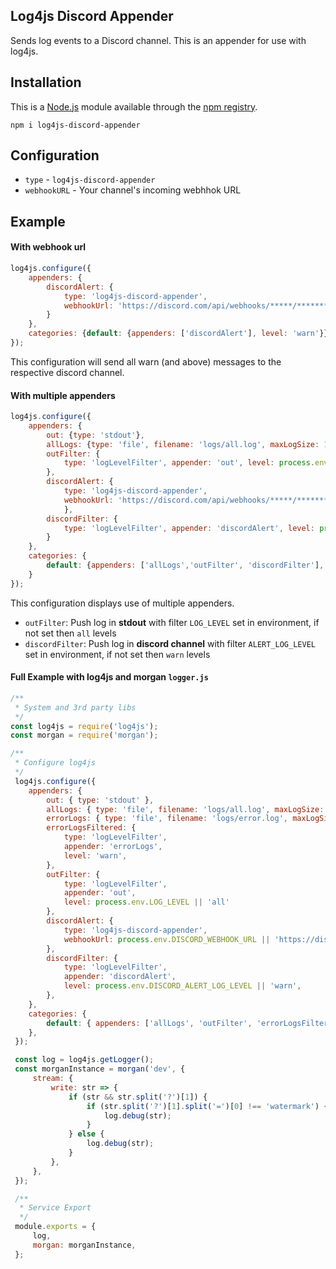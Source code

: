 Log4js Discord Appender
--------------------------------

Sends log events to a Discord channel. This is an appender for use with log4js.

## Installation
This is a [Node.js](https://nodejs.org/en/) module available through the
[npm registry](https://www.npmjs.com/).
```
npm i log4js-discord-appender
```

## Configuration

* `type` - `log4js-discord-appender`
* `webhookURL` - Your channel's incoming webhhok URL
## Example

#### With webhook url
```js
log4js.configure({
    appenders: {
        discordAlert: {
            type: 'log4js-discord-appender',
            webhookUrl: 'https://discord.com/api/webhooks/*****/**********'
        }
    },
    categories: {default: {appenders: ['discordAlert'], level: 'warn'}}
});
```
This configuration will send all warn (and above) messages to the respective discord channel.


#### With multiple appenders
```js
log4js.configure({
	appenders: {
		out: {type: 'stdout'},
		allLogs: {type: 'file', filename: 'logs/all.log', maxLogSize: 10485760, backups: 10, compress: true},
		outFilter: {
			type: 'logLevelFilter', appender: 'out', level: process.env.LOG_LEVEL || 'all'
		},
		discordAlert: {
		    type: 'log4js-discord-appender',
		    webhookUrl: 'https://discord.com/api/webhooks/*****/**********'
		    },
		discordFilter: {
			type: 'logLevelFilter', appender: 'discordAlert', level: process.env.ALERT_LOG_LEVEL || 'warn'
		}
	},
	categories: {
		default: {appenders: ['allLogs','outFilter', 'discordFilter'], level: process.env.LOG_LEVEL || 'all'}
	}
});
```
This configuration displays use of multiple appenders.

- `outFilter`: Push log in **stdout** with filter `LOG_LEVEL` set in environment, if not set then `all` levels
- `discordFilter`: Push log in **discord channel** with filter `ALERT_LOG_LEVEL` set in environment, if not set then `warn` levels

#### Full Example with log4js and morgan `logger.js`
```js
/**
 * System and 3rd party libs
 */
const log4js = require('log4js');
const morgan = require('morgan');

/**
 * Configure log4js
 */
 log4js.configure({
    appenders: {
        out: { type: 'stdout' },
        allLogs: { type: 'file', filename: 'logs/all.log', maxLogSize: 10485760, backups: 10, compress: true },
        errorLogs: { type: 'file', filename: 'logs/error.log', maxLogSize: 10485760, backups: 10, compress: true },
        errorLogsFiltered: {
            type: 'logLevelFilter',
            appender: 'errorLogs',
            level: 'warn',
        },
        outFilter: {
            type: 'logLevelFilter',
            appender: 'out',
            level: process.env.LOG_LEVEL || 'all'
        },
        discordAlert: {
            type: 'log4js-discord-appender',
            webhookUrl: process.env.DISCORD_WEBHOOK_URL || 'https://discord.com/api/webhooks/*****/**********',
        },
        discordFilter: {
            type: 'logLevelFilter',
            appender: 'discordAlert',
            level: process.env.DISCORD_ALERT_LOG_LEVEL || 'warn',
        },
    },
    categories: {
        default: { appenders: ['allLogs', 'outFilter', 'errorLogsFiltered', 'discordFilter'], level: process.env.LOG_LEVEL || 'all' },
    },
 });

 const log = log4js.getLogger();
 const morganInstance = morgan('dev', {
     stream: {
         write: str => {
             if (str && str.split('?')[1]) {
                 if (str.split('?')[1].split('=')[0] !== 'watermark') {
                     log.debug(str);
                 }
             } else {
                 log.debug(str);
             }
         },
     },
 });

 /**
  * Service Export
  */
 module.exports = {
     log,
     morgan: morganInstance,
 };
```
